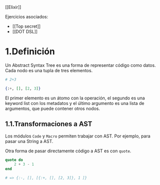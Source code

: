 [[Elixir]]

Ejercicios asociados:
+ [[Top secret]]
+ [[DOT DSL]]

# 1.Definición
Un Abstract Syntax Tree es una forma de representar código como datos. Cada nodo es una tupla de tres elementos. 

```elixir
# 2+3

{:+, [], [2, 3]}
```

El primer elemento es un átomo con la operación, el segundo es una keyword list con los metadatos y el último argumento es una lista de argumentos, que puede contener otros nodos.

## 1.1.Transformaciones a AST
Los módulos `Code` y `Macro` permiten trabajar con AST. Por ejemplo, para pasar una String a AST. 

Otra forma de pasar directamente código a AST es con `quote`.

```elixir
quote do 
	2 + 3 - 1 
end 

# => {:-, [], [{:+, [], [2, 3]}, 1 ]}
```